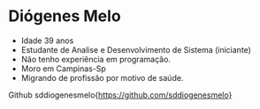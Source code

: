 
# Diógenes Melo


* Idade 39 anos
* Estudante de Analise e Desenvolvimento de Sistema (iniciante)
* Não tenho experiência em programação.
* Moro em Campinas-Sp
* Migrando de profissão por motivo de saúde.

Github sddiogenesmelo{https://github.com/sddiogenesmelo}